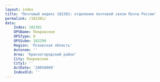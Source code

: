 ```yaml
---
layout: index
title: 'Почтовый индекс 182381: отделение почтовой связи Почты России'
permalink: /182381/
data:
    Index: 182381
    OPSName: Покровское
    OPSType: О
    OPSSubm: 182299
    Region: 'Псковская область'
    Autonom: ''
    Area: 'Красногородский район'
    City: Покровское
    City1: ''
    ActDate: '20050909'
    IndexOld: ''
---
```

